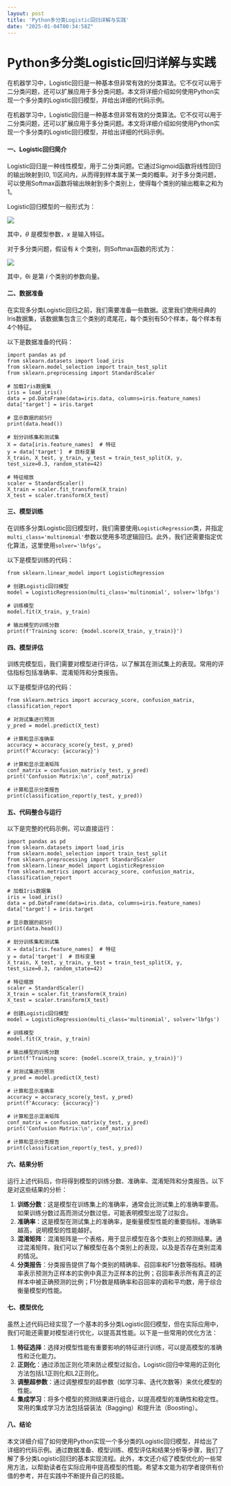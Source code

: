```yaml
---
layout: post
title: 'Python多分类Logistic回归详解与实践'
date: "2025-01-04T00:34:58Z"
---
```

Python多分类Logistic回归详解与实践
========================

在机器学习中，Logistic回归是一种基本但非常有效的分类算法。它不仅可以用于二分类问题，还可以扩展应用于多分类问题。本文将详细介绍如何使用Python实现一个多分类的Logistic回归模型，并给出详细的代码示例。

在机器学习中，Logistic回归是一种基本但非常有效的分类算法。它不仅可以用于二分类问题，还可以扩展应用于多分类问题。本文将详细介绍如何使用Python实现一个多分类的Logistic回归模型，并给出详细的代码示例。

#### 一、Logistic回归简介

Logistic回归是一种线性模型，用于二分类问题。它通过Sigmoid函数将线性回归的输出映射到(0, 1)区间内，从而得到样本属于某一类的概率。对于多分类问题，可以使用Softmax函数将输出映射到多个类别上，使得每个类别的输出概率之和为1。

Logistic回归模型的一般形式为：

![](https://img2024.cnblogs.com/blog/3448692/202501/3448692-20250103233915594-209138849.jpg)

其中，_θ_ 是模型参数，_x_ 是输入特征。

对于多分类问题，假设有 _k_ 个类别，则Softmax函数的形式为：

![](https://img2024.cnblogs.com/blog/3448692/202501/3448692-20250103233924567-686205202.jpg)

其中，θi 是第 _i_ 个类别的参数向量。

#### 二、数据准备

在实现多分类Logistic回归之前，我们需要准备一些数据。这里我们使用经典的Iris数据集，该数据集包含三个类别的鸢尾花，每个类别有50个样本，每个样本有4个特征。

以下是数据准备的代码：

    import pandas as pd
    from sklearn.datasets import load_iris
    from sklearn.model_selection import train_test_split
    from sklearn.preprocessing import StandardScaler
     
    # 加载Iris数据集
    iris = load_iris()
    data = pd.DataFrame(data=iris.data, columns=iris.feature_names)
    data['target'] = iris.target
     
    # 显示数据的前5行
    print(data.head())
     
    # 划分训练集和测试集
    X = data[iris.feature_names]  # 特征
    y = data['target']  # 目标变量
    X_train, X_test, y_train, y_test = train_test_split(X, y, test_size=0.3, random_state=42)
     
    # 特征缩放
    scaler = StandardScaler()
    X_train = scaler.fit_transform(X_train)
    X_test = scaler.transform(X_test)
    

#### 三、模型训练

在训练多分类Logistic回归模型时，我们需要使用`LogisticRegression`类，并指定`multi_class='multinomial'`参数以使用多项逻辑回归。此外，我们还需要指定优化算法，这里使用`solver='lbfgs'`。

以下是模型训练的代码：

    from sklearn.linear_model import LogisticRegression
     
    # 创建Logistic回归模型
    model = LogisticRegression(multi_class='multinomial', solver='lbfgs')
     
    # 训练模型
    model.fit(X_train, y_train)
     
    # 输出模型的训练分数
    print(f'Training score: {model.score(X_train, y_train)}')
    

#### 四、模型评估

训练完模型后，我们需要对模型进行评估，以了解其在测试集上的表现。常用的评估指标包括准确率、混淆矩阵和分类报告。

以下是模型评估的代码：

    from sklearn.metrics import accuracy_score, confusion_matrix, classification_report
     
    # 对测试集进行预测
    y_pred = model.predict(X_test)
     
    # 计算和显示准确率
    accuracy = accuracy_score(y_test, y_pred)
    print(f'Accuracy: {accuracy}')
     
    # 计算和显示混淆矩阵
    conf_matrix = confusion_matrix(y_test, y_pred)
    print('Confusion Matrix:\n', conf_matrix)
     
    # 计算和显示分类报告
    print(classification_report(y_test, y_pred))
    

#### 五、代码整合与运行

以下是完整的代码示例，可以直接运行：

    import pandas as pd
    from sklearn.datasets import load_iris
    from sklearn.model_selection import train_test_split
    from sklearn.preprocessing import StandardScaler
    from sklearn.linear_model import LogisticRegression
    from sklearn.metrics import accuracy_score, confusion_matrix, classification_report
     
    # 加载Iris数据集
    iris = load_iris()
    data = pd.DataFrame(data=iris.data, columns=iris.feature_names)
    data['target'] = iris.target
     
    # 显示数据的前5行
    print(data.head())
     
    # 划分训练集和测试集
    X = data[iris.feature_names]  # 特征
    y = data['target']  # 目标变量
    X_train, X_test, y_train, y_test = train_test_split(X, y, test_size=0.3, random_state=42)
     
    # 特征缩放
    scaler = StandardScaler()
    X_train = scaler.fit_transform(X_train)
    X_test = scaler.transform(X_test)
     
    # 创建Logistic回归模型
    model = LogisticRegression(multi_class='multinomial', solver='lbfgs')
     
    # 训练模型
    model.fit(X_train, y_train)
     
    # 输出模型的训练分数
    print(f'Training score: {model.score(X_train, y_train)}')
     
    # 对测试集进行预测
    y_pred = model.predict(X_test)
     
    # 计算和显示准确率
    accuracy = accuracy_score(y_test, y_pred)
    print(f'Accuracy: {accuracy}')
     
    # 计算和显示混淆矩阵
    conf_matrix = confusion_matrix(y_test, y_pred)
    print('Confusion Matrix:\n', conf_matrix)
     
    # 计算和显示分类报告
    print(classification_report(y_test, y_pred))
    

#### 六、结果分析

运行上述代码后，你将得到模型的训练分数、准确率、混淆矩阵和分类报告。以下是对这些结果的分析：

1.  **训练分数**：这是模型在训练集上的准确率，通常会比测试集上的准确率要高。如果训练分数过高而测试分数过低，可能表明模型出现了过拟合。
2.  **准确率**：这是模型在测试集上的准确率，是衡量模型性能的重要指标。准确率越高，说明模型的性能越好。
3.  **混淆矩阵**：混淆矩阵是一个表格，用于显示模型在各个类别上的预测结果。通过混淆矩阵，我们可以了解模型在各个类别上的表现，以及是否存在类别混淆的情况。
4.  **分类报告**：分类报告提供了每个类别的精确率、召回率和F1分数等指标。精确率表示预测为正样本的实例中真正为正样本的比例；召回率表示所有真正的正样本中被正确预测的比例；F1分数是精确率和召回率的调和平均数，用于综合衡量模型的性能。

#### 七、模型优化

虽然上述代码已经实现了一个基本的多分类Logistic回归模型，但在实际应用中，我们可能还需要对模型进行优化，以提高其性能。以下是一些常用的优化方法：

1.  **特征选择**：选择对模型性能有重要影响的特征进行训练，可以提高模型的准确性和泛化能力。
2.  **正则化**：通过添加正则化项来防止模型过拟合。Logistic回归中常用的正则化方法包括L1正则化和L2正则化。
3.  **调整超参数**：通过调整模型的超参数（如学习率、迭代次数等）来优化模型的性能。
4.  **集成学习**：将多个模型的预测结果进行组合，以提高模型的准确性和稳定性。常用的集成学习方法包括袋装法（Bagging）和提升法（Boosting）。

#### 八、结论

本文详细介绍了如何使用Python实现一个多分类的Logistic回归模型，并给出了详细的代码示例。通过数据准备、模型训练、模型评估和结果分析等步骤，我们了解了多分类Logistic回归的基本实现流程。此外，本文还介绍了模型优化的一些常用方法，以帮助读者在实际应用中提高模型的性能。希望本文能为初学者提供有价值的参考，并在实践中不断提升自己的技能。